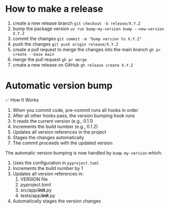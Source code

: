 # How to make a release

1. create a new release branch `git checkout -b release/X.Y.Z`
1. bump the package version `uv run bump-my-version bump --new-version X.Y.Z`
1. commit the changes `git commit -m "bump version to X.Y.Z"`
1. push the changes `git push origin release/X.Y.Z`
1. create a pull request to merge the changes into the main branch `gh pr create --base main`
1. merge the pull request `gh pr merge `
1. create a new release on GitHub `gh release create X.Y.Z`


# Automatic version bump

✅ How It Works
1. When you commit code, pre-commit runs all hooks in order
1. After all other hooks pass, the version bumping hook runs
1. It reads the current version (e.g., 0.1.1)
1. Increments the build number (e.g., 0.1.2)
1. Updates all version references in the project
1. Stages the changes automatically
1. The commit proceeds with the updated version

The automatic version bumping is now handled by `bump-my-version` which:
1. Uses the configuration in `pyproject.toml`
1. Increments the build number by 1
1. Updates all version references in:
    1. VERSION file
    1. pyproject.toml
    1. src/app/__init__.py
    1. tests/app/__init__.py
1. Automatically stages the version changes
